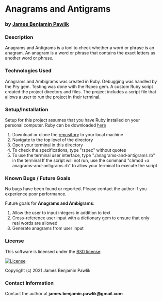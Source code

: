 # __Anagrams and Antigrams__

### by [James Benjamin Pawlik](http://github.com/jbpawlik)

### __Description__
Anagrams and Antigrams is a tool to check whether a word or phrase is an anagram. An anagram is a word or phrase that contains the exact letters as another word or phrase.


### __Technologies Used__
Anagrams and Ambigrams was created in Ruby. Debugging was handled by the Pry gem. Testing was done with the Rspec gem. A custom Ruby script created the project directory and files. The project includes a script file that allows a user to run the project in their terminal.

### __Setup/Installation__
Setup for this project assumes that you have Ruby installed on your personal computer. Ruby can be downloaded [here](https://www.ruby-lang.org/en/downloads/)
1. Download or clone the [repository](http://github.com/jbpawlik/anagrams-and-antigrams) to your local machine
2. Navigate to the top level of the directory
3. Open your terminal in this directory
4. To check the specifications, type "rspec" without quotes
5. To use the terminal user interface, type "./anagrams-and-antigrams.rb" in the terminal If the script will not run, use the command "chmod +x anagrams-and-antigrams.rb" to allow your terminal to execute the script


### __Known Bugs / Future Goals__
No bugs have been found or reported. Please contact the author if you experience poor performance.

Future goals for __Anagrams and Ambigrams__:
1. Allow the user to input integers in addition to text
2. Cross-reference user input with a dictionary gem to ensure that only real words are allowed
3. Generate anagrams from user input



### __License__
This software is licensed under the [BSD license](license.txt).

[![License](https://img.shields.io/badge/License-BSD%202--Clause-orange.svg)](https://opensource.org/licenses/BSD-2-Clause)

Copyright (c) 2021 James Benjamin Pawlik

### __Contact Information__
Contact the author at __james.benjamin.pawlik@gmail.com__
